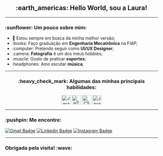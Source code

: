 <!--
**fslaurafs/fslaurafs** is a ✨ _special_ ✨ repository because its `README.md` (this file) appears on your GitHub profile.

### Hi there 👋

Here are some ideas to get you started:

- 🔭 I’m currently working on ...
- 🌱 I’m currently learning ...
- 👯 I’m looking to collaborate on ...
- 🤔 I’m looking for help with ...
- 💬 Ask me about ...
- 📫 How to reach me: ...
- 😄 Pronouns: ...
- ⚡ Fun fact: ...
-->

<h2 align="center"> :earth_americas: Hello World, sou a Laura! </h2>

<hr>

<h3> :sunflower: Um pouco sobre mim: </h3>

<ul>
    <li> 🎯 Estou sempre em busca da minha melhor versão;</li>
    <li> :books: Faço graduação em <strong>Engenharia Mecatrônica</strong> na FIAP;
    </li>
    <li> :computer: Pretendo seguir como <strong>UI/UX Designer</strong>;
    </li>
    <li> :camera: <strong>Fotografia</strong> é um dos meus hobbies;
    </li>
    <li> :muscle: Gosto de praticar <strong>esportes</strong>;
    </li>
    <li> :headphones: Amo escutar <strong>música</strong>;
    </li>
</ul>

<hr>

<h3 align="center"> :heavy_check_mark: Algumas das minhas principais habilidades: </h3>
<p align="center">
    <img src="https://upload.wikimedia.org/wikipedia/commons/f/f8/Python_logo_and_wordmark.svg" alt="JavaScript" height="30"/>
    <img src="https://upload.wikimedia.org/wikipedia/commons/6/61/HTML5_logo_and_wordmark.svg" alt="HTML5" height="30"/>
    <img src="https://seeklogo.com/images/C/css3-logo-8724075274-seeklogo.com.png" alt="CSS3" height="30"/>
    <img src="https://upload.wikimedia.org/wikipedia/commons/thumb/9/99/Unofficial_JavaScript_logo_2.svg/480px-Unofficial_JavaScript_logo_2.svg.png" alt="JavaScript" height="30"/>
</p>

<hr>

<h3> :pushpin: Me encontre: </h3>

[![Gmail Badge](https://img.shields.io/badge/Gmail--red?style=for-the-badge&logo=gmail&logoColor=red)](mailto:larafernandessorato@gmail.com)
[![Linkedin Badge](https://img.shields.io/badge/LinkedIn--blue?style=for-the-badge&logo=linkedin&logoColor=blue)](https://www.linkedin.com/in/laurafernandessorato/)
[![Instagram Badge](https://img.shields.io/badge/Instagram--blueviolet?style=for-the-badge&logo=instagram&logoColor=blueviolet)](https://www.instagram.com/fslaurafs/)

<hr>

<h3> Obrigada pela visita! :wave: </h3>
